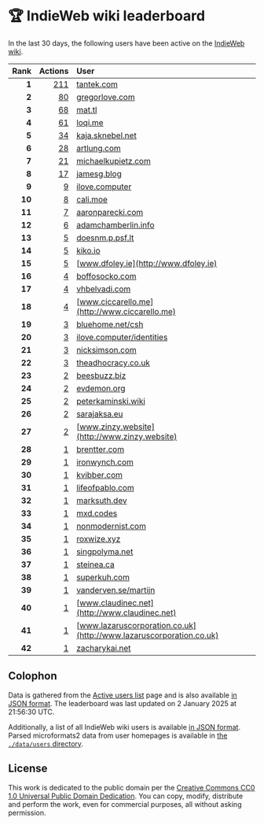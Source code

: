 # 🏆 IndieWeb wiki leaderboard

In the last 30 days, the following users have been active on the [IndieWeb wiki](https://indieweb.org).

| Rank | Actions | User |
|-----:|--------:|:-----|
| **1** | [211](https://indieweb.org/Special:Contributions/Tantek.com) | [tantek.com](http://tantek.com) |
| **2** | [80](https://indieweb.org/Special:Contributions/Gregorlove.com) | [gregorlove.com](http://gregorlove.com) |
| **3** | [68](https://indieweb.org/Special:Contributions/Mat.tl) | [mat.tl](http://mat.tl) |
| **4** | [61](https://indieweb.org/Special:Contributions/Loqi.me) | [loqi.me](http://loqi.me) |
| **5** | [34](https://indieweb.org/Special:Contributions/Kaja.sknebel.net) | [kaja.sknebel.net](http://kaja.sknebel.net) |
| **6** | [28](https://indieweb.org/Special:Contributions/Artlung.com) | [artlung.com](http://artlung.com) |
| **7** | [21](https://indieweb.org/Special:Contributions/Michaelkupietz.com) | [michaelkupietz.com](http://michaelkupietz.com) |
| **8** | [17](https://indieweb.org/Special:Contributions/Jamesg.blog) | [jamesg.blog](http://jamesg.blog) |
| **9** | [9](https://indieweb.org/Special:Contributions/Ilove.computer) | [ilove.computer](http://ilove.computer) |
| **10** | [8](https://indieweb.org/Special:Contributions/Cali.moe) | [cali.moe](http://cali.moe) |
| **11** | [7](https://indieweb.org/Special:Contributions/Aaronparecki.com) | [aaronparecki.com](http://aaronparecki.com) |
| **12** | [6](https://indieweb.org/Special:Contributions/Adamchamberlin.info) | [adamchamberlin.info](http://adamchamberlin.info) |
| **13** | [5](https://indieweb.org/Special:Contributions/Doesnm.p.psf.lt) | [doesnm.p.psf.lt](http://doesnm.p.psf.lt) |
| **14** | [5](https://indieweb.org/Special:Contributions/Kiko.io) | [kiko.io](http://kiko.io) |
| **15** | [5](https://indieweb.org/Special:Contributions/Www.dfoley.ie) | [www.dfoley.ie](http://www.dfoley.ie) |
| **16** | [4](https://indieweb.org/Special:Contributions/Boffosocko.com) | [boffosocko.com](http://boffosocko.com) |
| **17** | [4](https://indieweb.org/Special:Contributions/Vhbelvadi.com) | [vhbelvadi.com](http://vhbelvadi.com) |
| **18** | [4](https://indieweb.org/Special:Contributions/Www.ciccarello.me) | [www.ciccarello.me](http://www.ciccarello.me) |
| **19** | [3](https://indieweb.org/Special:Contributions/Bluehome.net_csh) | [bluehome.net/csh](http://bluehome.net/csh) |
| **20** | [3](https://indieweb.org/Special:Contributions/Ilove.computer_identities) | [ilove.computer/identities](http://ilove.computer/identities) |
| **21** | [3](https://indieweb.org/Special:Contributions/Nicksimson.com) | [nicksimson.com](http://nicksimson.com) |
| **22** | [3](https://indieweb.org/Special:Contributions/Theadhocracy.co.uk) | [theadhocracy.co.uk](http://theadhocracy.co.uk) |
| **23** | [2](https://indieweb.org/Special:Contributions/Beesbuzz.biz) | [beesbuzz.biz](http://beesbuzz.biz) |
| **24** | [2](https://indieweb.org/Special:Contributions/Evdemon.org) | [evdemon.org](http://evdemon.org) |
| **25** | [2](https://indieweb.org/Special:Contributions/Peterkaminski.wiki) | [peterkaminski.wiki](http://peterkaminski.wiki) |
| **26** | [2](https://indieweb.org/Special:Contributions/Sarajaksa.eu) | [sarajaksa.eu](http://sarajaksa.eu) |
| **27** | [2](https://indieweb.org/Special:Contributions/Www.zinzy.website) | [www.zinzy.website](http://www.zinzy.website) |
| **28** | [1](https://indieweb.org/Special:Contributions/Brentter.com) | [brentter.com](http://brentter.com) |
| **29** | [1](https://indieweb.org/Special:Contributions/Ironwynch.com) | [ironwynch.com](http://ironwynch.com) |
| **30** | [1](https://indieweb.org/Special:Contributions/Kvibber.com) | [kvibber.com](http://kvibber.com) |
| **31** | [1](https://indieweb.org/Special:Contributions/Lifeofpablo.com) | [lifeofpablo.com](http://lifeofpablo.com) |
| **32** | [1](https://indieweb.org/Special:Contributions/Marksuth.dev) | [marksuth.dev](http://marksuth.dev) |
| **33** | [1](https://indieweb.org/Special:Contributions/Mxd.codes) | [mxd.codes](http://mxd.codes) |
| **34** | [1](https://indieweb.org/Special:Contributions/Nonmodernist.com) | [nonmodernist.com](http://nonmodernist.com) |
| **35** | [1](https://indieweb.org/Special:Contributions/Roxwize.xyz) | [roxwize.xyz](http://roxwize.xyz) |
| **36** | [1](https://indieweb.org/Special:Contributions/Singpolyma.net) | [singpolyma.net](http://singpolyma.net) |
| **37** | [1](https://indieweb.org/Special:Contributions/Steinea.ca) | [steinea.ca](http://steinea.ca) |
| **38** | [1](https://indieweb.org/Special:Contributions/Superkuh.com) | [superkuh.com](http://superkuh.com) |
| **39** | [1](https://indieweb.org/Special:Contributions/Vanderven.se_martijn) | [vanderven.se/martijn](http://vanderven.se/martijn) |
| **40** | [1](https://indieweb.org/Special:Contributions/Www.claudinec.net) | [www.claudinec.net](http://www.claudinec.net) |
| **41** | [1](https://indieweb.org/Special:Contributions/Www.lazaruscorporation.co.uk) | [www.lazaruscorporation.co.uk](http://www.lazaruscorporation.co.uk) |
| **42** | [1](https://indieweb.org/Special:Contributions/Zacharykai.net) | [zacharykai.net](http://zacharykai.net) |


## Colophon

Data is gathered from the [Active users list](https://indieweb.org/Special:ActiveUsers) page and is also available [in JSON format](https://github.com/jgarber623/indieweb-wiki-leaderboard/blob/main/data/leaderboard.json). The leaderboard was last updated on 2 January 2025 at 21:56:30 UTC.

Additionally, a list of all IndieWeb wiki users is available [in JSON format](https://github.com/jgarber623/indieweb-wiki-leaderboard/blob/main/data/users.json). Parsed microformats2 data from user homepages is available in [the `./data/users` directory](https://github.com/jgarber623/indieweb-wiki-leaderboard/blob/main/data/users).

## License

This work is dedicated to the public domain per the [Creative Commons CC0 1.0 Universal Public Domain Dedication](https://creativecommons.org/publicdomain/zero/1.0/). You can copy, modify, distribute and perform the work, even for commercial purposes, all without asking permission.
